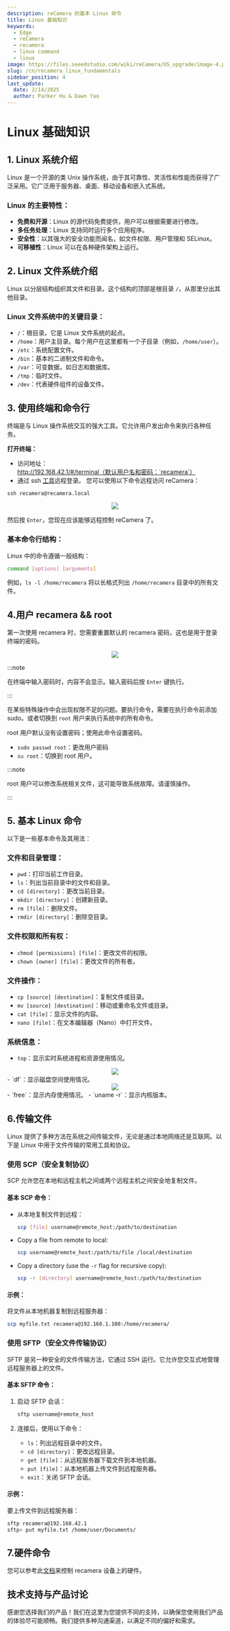 ```yaml
---
description: reCamera 的基本 Linux 命令
title: Linux 基础知识
keywords:
  - Edge
  - reCamera
  - recamera
  - linux command
  - linux
image: https://files.seeedstudio.com/wiki/reCamera/OS_upgrade/image-4.png
slug: /cn/recamera_linux_fundamentals
sidebar_position: 4
last_update:
  date: 2/14/2025
  author: Parker Hu & Dawn Yao
---
```

# Linux 基础知识

## **1. Linux 系统介绍**

Linux 是一个开源的类 Unix 操作系统，由于其可靠性、灵活性和性能而获得了广泛采用。它广泛用于服务器、桌面、移动设备和嵌入式系统。

### Linux 的主要特性：

- **免费和开源**：Linux 的源代码免费提供，用户可以根据需要进行修改。
- **多任务处理**：Linux 支持同时运行多个应用程序。
- **安全性**：以其强大的安全功能而闻名，如文件权限、用户管理和 SELinux。
- **可移植性**：Linux 可以在各种硬件架构上运行。

## **2. Linux 文件系统介绍**

Linux 以分层结构组织其文件和目录。这个结构的顶部是根目录 `/`，从那里分出其他目录。

### Linux 文件系统中的关键目录：

- `/`：根目录。它是 Linux 文件系统的起点。
- `/home`：用户主目录。每个用户在这里都有一个子目录（例如，`/home/user`）。
- `/etc`：系统配置文件。
- `/bin`：基本的二进制文件和命令。
- `/var`：可变数据，如日志和数据库。
- `/tmp`：临时文件。
- `/dev`：代表硬件组件的设备文件。

## **3. 使用终端和命令行**

终端是与 Linux 操作系统交互的强大工具。它允许用户发出命令来执行各种任务。

**打开终端：**

- 访问地址：http://192.168.42.1/#/terminal（默认用户名和密码：`recamera`）
- 通过 ssh [工具](https://mobaxterm.mobatek.net/)远程登录。
您可以使用以下命令远程访问 reCamera：
```
ssh recamera@recamera.local
```

<div align="center"><img width={600} src="https://files.seeedstudio.com/wiki/reCamera/ssh_connection.png" /></div>

然后按 ```Enter```，您现在应该能够远程控制 reCamera 了。

### 基本命令行结构：

Linux 中的命令遵循一般结构：

```bash
command [options] [arguments]
```

例如，`ls -l /home/recamera` 将以长格式列出 `/home/recamera` 目录中的所有文件。

## **4.用户 recamera && root**

第一次使用 recamera 时，您需要重置默认的 recamera 密码，这也是用于登录终端的密码。

<div align="center"><img width={800} src="https://files.seeedstudio.com/wiki/reCamera/linux_fundamentals/image-1.png" /></div>

:::note

在终端中输入密码时，内容不会显示。输入密码后按 `Enter` 键执行。

:::

在某些特殊操作中会出现权限不足的问题。要执行命令，需要在执行命令前添加 sudo。或者切换到 `root` 用户来执行系统中的所有命令。

root 用户默认没有设置密码；使用此命令设置密码。

- `sudo passwd root`：更改用户密码
- `su root`：切换到 root 用户。

:::note

root 用户可以修改系统相关文件，这可能导致系统故障。请谨慎操作。

:::

## **5. 基本 Linux 命令**

以下是一些基本命令及其用法：

### 文件和目录管理：

- `pwd`：打印当前工作目录。
- `ls`：列出当前目录中的文件和目录。
- `cd [directory]`：更改当前目录。
- `mkdir [directory]`：创建新目录。
- `rm [file]`：删除文件。
- `rmdir [directory]`：删除空目录。

### 文件权限和所有权：

- `chmod [permissions] [file]`：更改文件的权限。
- `chown [owner] [file]`：更改文件的所有者。

### 文件操作：

- `cp [source] [destination]`：复制文件或目录。
- `mv [source] [destination]`：移动或重命名文件或目录。
- `cat [file]`：显示文件的内容。
- `nano [file]`：在文本编辑器（Nano）中打开文件。

### 系统信息：

- `top`：显示实时系统进程和资源使用情况。
<div align="center"><img width={600} src="https://files.seeedstudio.com/wiki/reCamera/linux_fundamentals/image-2.png" /></div>
- `df`：显示磁盘空间使用情况。
<div align="center"><img width={600} src="https://files.seeedstudio.com/wiki/reCamera/linux_fundamentals/image-3.png" /></div>
- `free`：显示内存使用情况。
- `uname -r`：显示内核版本。

## 6.传输文件

Linux 提供了多种方法在系统之间传输文件，无论是通过本地网络还是互联网。以下是 Linux 中用于文件传输的常用工具和协议。

### **使用 SCP（安全复制协议）**

SCP 允许您在本地和远程主机之间或两个远程主机之间安全地复制文件。

#### 基本 SCP 命令：

- 从本地复制文件到远程：

  ```bash
  scp [file] username@remote_host:/path/to/destination
  ```

- Copy a file from remote to local:

  ```bash
  scp username@remote_host:/path/to/file /local/destination
  ```

- Copy a directory (use the `-r` flag for recursive copy):

  ```bash
  scp -r [directory] username@remote_host:/path/to/destination
  ```

#### 示例：

将文件从本地机器复制到远程服务器：

```bash
scp myfile.txt recamera@192.168.1.100:/home/recamera/
```

### **使用 SFTP（安全文件传输协议）**

SFTP 是另一种安全的文件传输方法，它通过 SSH 运行。它允许您交互式地管理远程服务器上的文件。

#### 基本 SFTP 命令：

1. 启动 SFTP 会话：

   ```bash
   sftp username@remote_host
   ```

2. 连接后，使用以下命令：

   - `ls`：列出远程目录中的文件。
   - `cd [directory]`：更改远程目录。
   - `get [file]`：从远程服务器下载文件到本地机器。
   - `put [file]`：从本地机器上传文件到远程服务器。
   - `exit`：关闭 SFTP 会话。

#### 示例：

要上传文件到远程服务器：

```bash
sftp recamera@192.168.42.1
sftp> put myfile.txt /home/user/Documents/
```

## **7.硬件命令**

您可以参考此[文档](https://wiki.seeedstudio.com/recamera_hardware_and_specs/#hardware-interface)来控制 recamera 设备上的硬件。

## 技术支持与产品讨论

感谢您选择我们的产品！我们在这里为您提供不同的支持，以确保您使用我们产品的体验尽可能顺畅。我们提供多种沟通渠道，以满足不同的偏好和需求。

<div class="button_tech_support_container">
<a href="https://forum.seeedstudio.com/" class="button_forum"></a> 
<a href="https://www.seeedstudio.com/contacts" class="button_email"></a>
</div>

<div class="button_tech_support_container">
<a href="https://discord.gg/eWkprNDMU7" class="button_discord"></a> 
<a href="https://github.com/Seeed-Studio/wiki-documents/discussions/69" class="button_discussion"></a>
</div>
